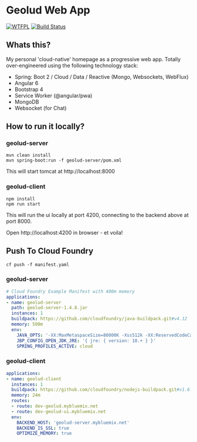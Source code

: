 # Geolud Web App

[![WTFPL](https://img.shields.io/badge/license-WTFPL-blue.svg)](http://www.wtfpl.net/txt/copying)
[![Build Status](https://travis-ci.org/fischermatte/geolud.svg?branch=develop)](https://travis-ci.org/fischermatte/geolud) 

## Whats this?

My personal 'cloud-native' homepage as a progressive web app. Totally over-engineered using the following technology stack:

- Spring: Boot 2 / Cloud / Data / Reactive (Mongo, Websockets, WebFlux)
- Angular 6
- Bootstrap 4 
- Service Worker (@angular/pwa)
- MongoDB
- Websocket (for Chat)

## How to run it locally?

### geolud-server

    mvn clean install
    mvn spring-boot:run -f geolud-server/pom.xml
    
This will start tomcat at http://localhost:8000
    
### geolud-client

    npm install
    npm run start
    
This will run the ui locally at port 4200, connecting to the backend above at port 8000. 

Open http://localhost:4200 in browser - et voila!

## Push To Cloud Foundry

    cf push -f manifest.yaml

### geolud-server

```yml
# Cloud Foundry Example Manifest with 400m memory
applications:
- name: geolud-server
  path: geolud-server-1.4.8.jar
  instances: 1
  buildpack: https://github.com/cloudfoundry/java-buildpack.git#v4.12
  memory: 500m
  env:
    JAVA_OPTS: '-XX:MaxMetaspaceSize=80000K -Xss512k -XX:ReservedCodeCacheSize=16M -XX:MaxDirectMemorySize=10M'
    JBP_CONFIG_OPEN_JDK_JRE: '{ jre: { version: 10.+ } }'
    SPRING_PROFILES_ACTIVE: cloud
```

### geolud-client

```yml
applications:
- name: geolud-client
  instances: 1
  buildpack: https://github.com/cloudfoundry/nodejs-buildpack.git#v1.6.28
  memory: 24m
  routes:
  - route: dev-geolud.mybluemix.net
  - route: dev-geolud-ui.mybluemix.net
  env:
    BACKEND_HOST: 'geolud-server.mybluemix.net'
    BACKEND_IS_SSL: true
    OPTIMIZE_MEMORY: true

```
    
    

